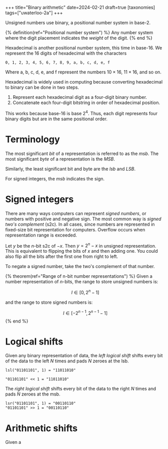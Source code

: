 +++
title="Binary arithmetic"
date=2024-02-21
draft=true
[taxonomies]
tags=["uwaterloo-2a"]
+++

Unsigned numbers use binary, a positional number system in base-2.

{% definition(ref="Positional number system") %}
Any number system where the digit placement indicates the _weight_ of the digit.
{% end %}

Hexadecimal is another positional number system, this time in base-16.
We represent the 16 digits of hexadecimal with the characters

```
0, 1, 2, 3, 4, 5, 6, 7, 8, 9, a, b, c, d, e, f
```

Where a, b, c, d, e, and f represent the numbers $10 \times 16$, $11\times 16$, and so on.

Hexadecimal is widely used in computing because converting hexadecimal to binary can be done in two steps.

1. Represent each hexadecimal digit as a four-digit binary number.
2. Concatenate each four-digit bitstring in order of hexadecimal position.

This works because base-16 is base $2^4$.
Thus, each digit represents four binary digits but are in the same positional order.


# Terminology

The most significant _bit_ of a representation is referred to as the _msb_.
The most significant _byte_ of a representation is the _MSB_.

Similarly, the least significant bit and byte are the _lsb_ and _LSB_.

For signed integers, the _msb_ indicates the sign.


# Signed integers

There are many ways computers can represent _signed numbers_, or numbers with positive and negative sign.
The most common way is _signed two's complement_ (s2c).
In all cases, since numbers are represented in fixed-size bit representation for computers.
Overflow occurs when representation range is exceeded.

Let $y$ be the $n$-bit s2c of $-x$. Then $y = 2^n - x$ in unsigned representation.
This is equivalent to flipping the bits of $x$ and then adding one.
You could also flip all the bits after the first one from right to left.

To negate a signed number, take the two's complement of that number.

{% theorem(ref="Range of n-bit number representations") %}
Given a number representation of $n$-bits, the range to store unsigned numbers is:

$$I \in [0, 2^n - 1]$$

and the range to store signed numbers is:

$$I \in [-2^{n-1}, 2^{n-1} - 1]$$
{% end %}

# Logical shifts

Given any binary representation of data, the _left logical shift_ shifts every bit of the data to the left $N$ times and pads $N$ zeroes at the lsb.

```
lsl("01101101", 1) = "11011010"

"01101101" << 1 = "11011010"
```

The _right logical shift_ shifts every bit of the data to the right $N$ times and pads $N$ zeroes at the msb.

```
lsr("01101101", 1) = "00110110"
"01101101" >> 1 = "00110110"
```

# Arithmetic shifts

Given a
